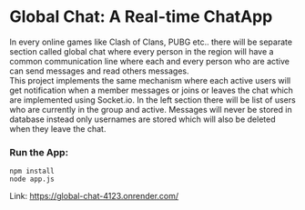 # Global Chat: A Real-time ChatApp

In every online games like Clash of Clans, PUBG etc.. there will be separate section
called global chat where every person in the region will have a common
communication line where each and every person who are active can send messages
and read others messages. <br/>
This project implements the same mechanism where each active users will
get notification when a member messages or joins or leaves the chat which are
implemented using Socket.io. In the left section there will be list of users who are
currently in the group and active. Messages will never be stored in database instead
only usernames are stored which will also be deleted when they leave the chat.

### Run the App:
```
npm install
node app.js
```

Link: https://global-chat-4123.onrender.com/
